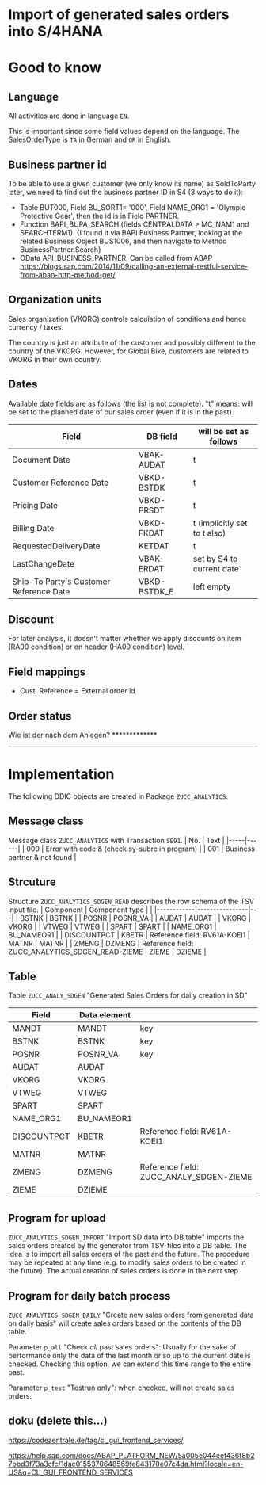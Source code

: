 Import of generated sales orders into S/4HANA
================

# Good to know
## Language
All activities are done in language `EN`.

This is important since some field values depend on the language. The SalesOrderType is `TA` in German and `OR` in English.

## Business partner id

To be able to use a given customer (we only know its name) as SoldToParty later, we need to find out the business partner ID in S4 (3 ways to do it):
- Table BUT000, Field BU_SORT1= '000', Field NAME_ORG1 = 'Olympic Protective Gear', then the id is in Field PARTNER.  
- Function BAPI_BUPA_SEARCH (fields CENTRALDATA > MC_NAM1 and SEARCHTERM1). {I found it via  BAPI Business Partner, looking at the related  Business Object BUS1006, and then navigate to Method BusinessPartner.Search}
- OData API_BUSINESS_PARTNER. Can be called from ABAP <https://blogs.sap.com/2014/11/09/calling-an-external-restful-service-from-abap-http-method-get/>

## Organization units
Sales organization (VKORG) controls calculation of conditions and hence currency / taxes.

The country is just an attribute of the customer and possibly different to the country of the VKORG. However, for Global Bike, customers are related to VKORG in their own country.

## Dates
Available date fields are as follows (the list is not complete). 
"t" means: will be set to the planned date of our sales order (even if it is in the past).

| Field | DB field | will be set as follows |
|-------|----------|--------------------------------|
| Document Date | VBAK-AUDAT | t
| Customer Reference Date | VBKD-BSTDK | t
| Pricing Date | VBKD-PRSDT | t
| Billing Date | VBKD-FKDAT | t (implicitly set to t also)
| RequestedDeliveryDate | KETDAT | t
| LastChangeDate | VBAK-ERDAT | set by S4 to current date
| Ship-To Party's Customer Reference Date | VBKD-BSTDK_E | left empty

## Discount

For later analysis, it doesn't matter whether we apply discounts on item (RA00 condition) or on header (HA00 condition) level.

## Field mappings

- Cust. Reference = External order id

## Order status

Wie ist der nach dem Anlegen? *************


--------------------------------------------------------
# Implementation
The following DDIC objects are created in Package `ZUCC_ANALYTICS`.

## Message class
Message class `ZUCC_ANALYTICS` with Transaction `SE91`. 
| No. | Text |
|-----|------|
| 000 | Error with code & (check sy-subrc in program) |
| 001 | Business partner & not found |

## Strcuture
Structure `ZUCC_ANALYTICS_SDGEN_READ` describes the row schema of the TSV input file.
| Component | Component type | |
|------------|----------------|---|
| BSTNK | 		BSTNK |
| POSNR | 		POSNR_VA |
| AUDAT | 		AUDAT |
| VKORG | 		VKORG |
| VTWEG | 		VTWEG |
| SPART | 		SPART |
| NAME_ORG1 |	BU_NAMEOR1 |
| DISCOUNTPCT | KBETR | Reference field: RV61A-KOEI1
| MATNR | 		MATNR |
| ZMENG | 		DZMENG | Reference field: ZUCC_ANALYTICS_SDGEN_READ-ZIEME
| ZIEME | 		DZIEME |

## Table
 Table `ZUCC_ANALY_SDGEN` "Generated Sales Orders for daily creation in SD"

| Field | Data element |   |
|-------|--------------|---|
| MANDT	| MANDT | key
| BSTNK	| BSTNK | key
| POSNR	| POSNR_VA | key
| AUDAT	| AUDAT | 
| VKORG	| VKORG | 
| VTWEG	| VTWEG | 
| SPART	| SPART | 
| NAME_ORG1	| BU_NAMEOR1 | 
| DISCOUNTPCT | KBETR | Reference field: RV61A-KOEI1
| MATNR	| MATNR | 
| ZMENG	| DZMENG | Reference field: ZUCC_ANALY_SDGEN-ZIEME
| ZIEME	| DZIEME | 


## Program for upload

`ZUCC_ANALYTICS_SDGEN_IMPORT` "Import SD data into DB table" imports the sales orders created by the generator from TSV-files into a DB table. The idea is to import all sales orders of the past and the future. The procedure may be repeated at any time (e.g. to modify sales orders to be created in the future). The actual creation of sales orders is done in the next step.

## Program for daily batch process
`ZUCC_ANALYTICS_SDGEN_DAILY` "Create new sales orders from generated data on daily basis" will create sales orders based on the contents of the DB table.

Parameter `p_all` "Check *all* past sales orders": Usually for the sake of performance only the data of the last month or so up to the current date is checked. Checking this option, we can extend this time range to the entire past.

Parameter `p_test` "Testrun only": when checked, will not create sales orders.


## doku (delete this...)
https://codezentrale.de/tag/cl_gui_frontend_services/

https://help.sap.com/docs/ABAP_PLATFORM_NEW/5a005e044eef436f8b27bbd3f73a3cfc/1dac0155370648569fe843170e07c4da.html?locale=en-US&q=CL_GUI_FRONTEND_SERVICES